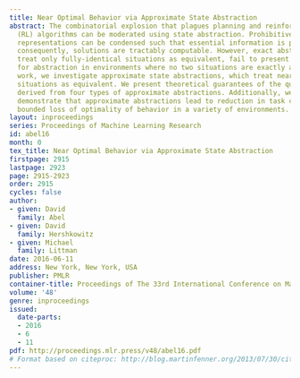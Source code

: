 ```yaml
---
title: Near Optimal Behavior via Approximate State Abstraction
abstract: The combinatorial explosion that plagues planning and reinforcement learning
  (RL) algorithms can be moderated using state abstraction. Prohibitively large task
  representations can be condensed such that essential information is preserved, and
  consequently, solutions are tractably computable. However, exact abstractions, which
  treat only fully-identical situations as equivalent, fail to present opportunities
  for abstraction in environments where no two situations are exactly alike. In this
  work, we investigate approximate state abstractions, which treat nearly-identical
  situations as equivalent. We present theoretical guarantees of the quality of behaviors
  derived from four types of approximate abstractions. Additionally, we empirically
  demonstrate that approximate abstractions lead to reduction in task complexity and
  bounded loss of optimality of behavior in a variety of environments.
layout: inproceedings
series: Proceedings of Machine Learning Research
id: abel16
month: 0
tex_title: Near Optimal Behavior via Approximate State Abstraction
firstpage: 2915
lastpage: 2923
page: 2915-2923
order: 2915
cycles: false
author:
- given: David
  family: Abel
- given: David
  family: Hershkowitz
- given: Michael
  family: Littman
date: 2016-06-11
address: New York, New York, USA
publisher: PMLR
container-title: Proceedings of The 33rd International Conference on Machine Learning
volume: '48'
genre: inproceedings
issued:
  date-parts:
  - 2016
  - 6
  - 11
pdf: http://proceedings.mlr.press/v48/abel16.pdf
# Format based on citeproc: http://blog.martinfenner.org/2013/07/30/citeproc-yaml-for-bibliographies/
---
```


